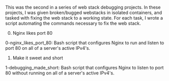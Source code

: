 This was the second in a series of web stack debugging projects. In these projects, I was given broken/bugged webstacks in isolated containers, and tasked with fixing the web stack to a working state. For each task, I wrote a script automating the commands necessary to fix the web stack.

0. Nginx likes port 80

0-nginx_likes_port_80: Bash script that configures Nginx to run and listen to port 80 on all of a server's active IPv4's.

1. Make it sweet and short

1-debugging_made_short: Bash script that configures Nginx to listen to port 80 without running on all of a server's active IPv4's.
